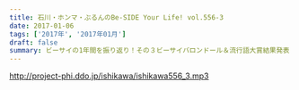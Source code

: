 ```yaml
---
title: 石川・ホンマ・ぶるんのBe-SIDE Your Life! vol.556-3
date: 2017-01-06
tags: ['2017年', '2017年01月']
draft: false
summary: ビーサイの1年間を振り返り！その３ビーサイバロンドール＆流行語大賞結果発表！2016年も1年ありがとうございました！2017年も引き続きよろしくお願いします！！SAITO
---
```


http://project-phi.ddo.jp/ishikawa/ishikawa556_3.mp3
